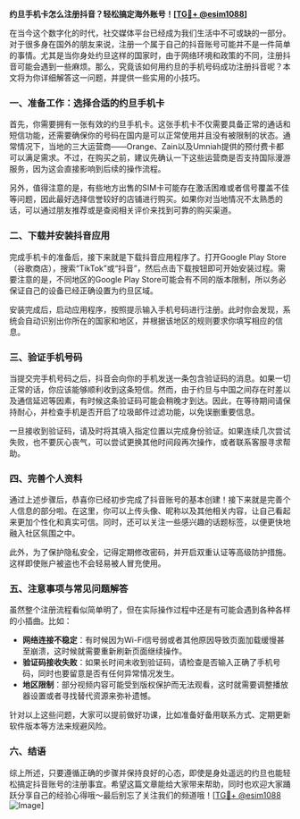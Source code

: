 **约旦手机卡怎么注册抖音？轻松搞定海外账号！[[TG💪+ @esim1088](https://t.me/s/esim1088)]**

在当今这个数字化的时代，社交媒体平台已经成为我们生活中不可或缺的一部分。对于很多身在国外的朋友来说，注册一个属于自己的抖音账号可能并不是一件简单的事情。尤其是当你身处约旦这样的国家时，由于网络环境和政策的不同，注册抖音可能会遇到一些麻烦。那么，究竟该如何用约旦的手机号码成功注册抖音呢？本文将为你详细解答这一问题，并提供一些实用的小技巧。

### 一、准备工作：选择合适的约旦手机卡

首先，你需要拥有一张有效的约旦手机卡。这张手机卡不仅需要具备正常的通话和短信功能，还需要确保你的号码在国内是可以正常使用并且没有被限制的状态。通常情况下，当地的三大运营商——Orange、Zain以及Umniah提供的预付费卡都可以满足需求。不过，在购买之前，建议先确认一下这些运营商是否支持国际漫游服务，因为这会直接影响到后续的操作流程。

另外，值得注意的是，有些地方出售的SIM卡可能存在激活困难或者信号覆盖不佳等问题，因此最好选择信誉较好的店铺进行购买。如果你对当地情况不太熟悉的话，可以通过朋友推荐或是查阅相关评价来找到可靠的购买渠道。

### 二、下载并安装抖音应用

完成手机卡的准备后，接下来就是下载抖音应用程序了。打开Google Play Store（谷歌商店），搜索“TikTok”或“抖音”，然后点击下载按钮即可开始安装过程。需要注意的是，不同地区的Google Play Store可能会有不同的版本限制，所以务必保证自己的设备已经正确设置为约旦区域。

安装完成后，启动应用程序，按照提示输入手机号码进行注册。此时你会发现，系统会自动识别出你所在的国家和地区，并根据该地区的规则要求你填写相应的信息。

### 三、验证手机号码

当提交完手机号码之后，抖音会向你的手机发送一条包含验证码的消息。如果一切正常的话，你应该能够顺利收到这条短信。然而，由于约旦与中国之间存在时差以及通信延迟等因素，有时候这条验证码可能会稍晚才到达。因此，在等待期间请保持耐心，并检查手机是否开启了垃圾邮件过滤功能，以免误删重要信息。

一旦接收到验证码，请及时将其填入指定位置以完成身份验证。如果连续几次尝试失败，也不要灰心丧气，可以尝试更换其他时间段再次操作，或者联系客服寻求帮助。

### 四、完善个人资料

通过上述步骤后，恭喜你已经初步完成了抖音账号的基本创建！接下来就是完善个人信息的部分啦。在这里，你可以上传头像、昵称以及其他相关内容，让自己看起来更加个性化和真实可信。同时，还可以关注一些感兴趣的话题标签，以便更快地融入社区氛围之中。

此外，为了保护隐私安全，记得定期修改密码，并开启双重认证等高级防护措施。这样即使账户被盗也不会轻易被人冒充使用。

### 五、注意事项与常见问题解答

虽然整个注册流程看似简单明了，但在实际操作过程中还是有可能会遇到各种各样的小插曲。比如：

- **网络连接不稳定**：有时候因为Wi-Fi信号弱或者其他原因导致页面加载缓慢甚至崩溃，这时候就需要重新刷新页面继续操作。
- **验证码接收失败**：如果长时间未收到验证码，请检查是否输入正确了手机号码，同时也要留意是否有任何异常情况发生。
- **地区限制**：部分视频内容可能受到版权保护而无法观看，这时就需要调整播放器设置或者寻找替代资源来弥补遗憾。

针对以上这些问题，大家可以提前做好功课，比如准备好备用联系方式、定期更新软件版本等方法来规避风险。

### 六、结语

综上所述，只要遵循正确的步骤并保持良好的心态，即使是身处遥远的约旦也能轻松搞定抖音账号的注册事宜。希望这篇文章能给大家带来帮助，同时也欢迎大家踊跃分享自己的经验心得哦～最后别忘了关注我们的频道哦！[[TG💪+ @esim1088](https://t.me/s/esim1088) ![Image](https://i.postimg.cc/4NQfJmqS/Snipaste-2025-05-13-00-14-12.png)]